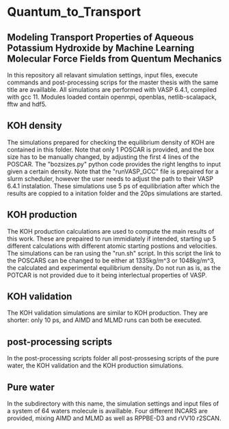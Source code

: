 # Quantum_to_Transport
## Modeling Transport Properties of Aqueous Potassium Hydroxide by Machine Learning Molecular Force Fields from Quentum Mechanics

In this repository all relavant simulation settings, input files, execute commands and post-processing scrips for the master thesis with the same title are availlable.
All simulations are performed with VASP 6.4.1, compiled with gcc 11. Modules loaded contain openmpi, openblas, netlib-scalapack, fftw and hdf5.

## KOH density
The simulations prepared for checking the equilibrium density of KOH are contained in this folder.
Note that only 1 POSCAR is provided, and the box size has to be manually changed, by adjusting the first 4 lines of the POSCAR.
The "bozsizes.py" python code provides the right lengths to input given a certain density. Note that the "runVASP_GCC" file is prepaired for a slurm scheduler, however the user needs to adjust the path to their VASP 6.4.1 instalation.
These simulations use 5 ps of equilibriation after which the results are coppied to a initation folder and the 20ps simulations are started.

## KOH production
The KOH production calculations are used to compute the main results of this work. These are prepaired to run immidiately if intended, starting up 5 different calculations with different atomic starting postions and velocities.
The simulations can be ran using the "run.sh" script. In this script the link to the POSCARS can be changed to be either at 1335kg/m^3 or 1048kg/m^3, the calculated and experimental equilibrium density.
Do not run as is, as the POTCAR is not provided due to it being interlectual properties of VASP.

## KOH validation
The KOH validation simulations are similar to KOH production. They are shorter: only 10 ps, and AIMD and MLMD runs can both be executed.

## post-processing scripts
In the post-processing scripts folder all post-prossesing scripts of the pure water, the KOH validation and the KOH production simulations.

## Pure water
In the subdirectory with this name, the simulation settings and input files of a system of 64 waters molecule is availlable.
Four different INCARS are provided, mixing AIMD and MLMD as well as RPPBE-D3 and rVV10 r2SCAN.
